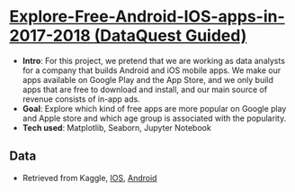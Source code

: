 # [Explore-Free-Android-IOS-apps-in-2017-2018 (DataQuest Guided)](https://github.com/JasmineWang553/DQ_Explore-Android-IOS-apps-in-2017-2018/blob/main/DQ%20guided_What%20type%20of%20Free%20App%20attract%20users.ipynb)
- **Intro**: For this project, we pretend that we are working as data analysts for a company that builds Android and iOS mobile apps. We make our apps available on Google Play and the App Store, and we only build apps that are free to download and install, and our main source of revenue consists of in-app ads.
- **Goal**: Explore which kind of free apps are more popular on Google play and Apple store and which age group is associated with the popularity.
- **Tech used**: Matplotlib, Seaborn, Jupyter Notebook

## Data
- Retrieved from Kaggle, [IOS](https://www.kaggle.com/ramamet4/app-store-apple-data-set-10k-apps), [Android](https://www.kaggle.com/lava18/google-play-store-apps) 
